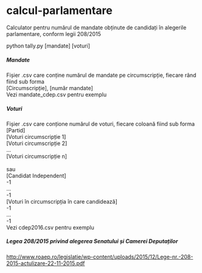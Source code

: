 # calcul-parlamentare
Calculator pentru numărul de mandate obținute de candidați în alegerile parlamentare, conform legii 208/2015

python tally.py [mandate] [voturi]

##### Mandate
Fișier .csv care conține numărul de mandate pe circumscripție, fiecare rând fiind sub forma
</br>
[Circumscripție], [număr mandate] </br>
Vezi mandate_cdep.csv pentru exemplu

##### Voturi
Fișier .csv care conțione numărul de voturi, fiecare coloană fiind sub forma
</br>
[Partid] </br>
[Voturi circumscripție 1] </br>
[Voturi circumscripție 2] </br>
... </br>
[Voturi circumscripție n] </br>
</br>
sau
</br>
[Candidat Independent] </br>
-1 </br>
... </br>
-1 </br>
[Voturi în circumscripția în care candidează] </br>
-1 </br>
... </br>
-1 </br>
Vezi cdep2016.csv pentru exemplu

##### Legea 208/2015 privind alegerea Senatului și Camerei Deputaților
http://www.roaep.ro/legislatie/wp-content/uploads/2015/12/Lege-nr.-208-2015-actulizare-22-11-2015.pdf
